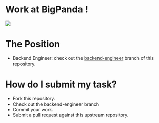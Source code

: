 # Work at BigPanda !
![](https://wd8zs2btvq27hrm13haibaxf-wpengine.netdna-ssl.com/wp-content/uploads/2018/09/Header_08.png)

# The Position
- Backend Engineer: check out the [backend-engineer](https://github.com/bigpandaio/challenge/tree/backend-engineer) branch of this repository.

# How do I submit my task?
- Fork this repository.
- Check out the backend-engineer branch
- Commit your work.
- Submit a pull request against this upstream repository.